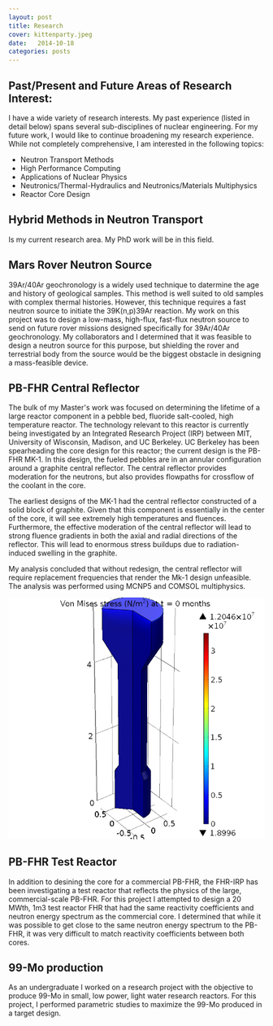 ```yaml
---
layout: post
title: Research 
cover: kittenparty.jpeg
date:   2014-10-18
categories: posts
---
```

## Past/Present and Future Areas of Research Interest:

I have a wide variety of research interests. My past experience (listed in detail below) spans several sub-disciplines of nuclear engineering. For my future work, I would like to continue broadening my research experience. While not completely comprehensive, I am interested in the following topics: 
* Neutron Transport Methods
* High Performance Computing
* Applications of Nuclear Physics
* Neutronics/Thermal-Hydraulics and Neutronics/Materials Multiphysics
* Reactor Core Design 

## Hybrid Methods in Neutron Transport

Is my current research area. My PhD work will be in this field.  

## Mars Rover Neutron Source

39Ar/40Ar geochronology is a widely used technique to datermine the age and history of geological samples. This method is well suited to old samples with complex thermal histories. However, this technique requires a fast neutron source to initiate the 39K(n,p)39Ar reaction. My work on this project was to design a low-mass, high-flux, fast-flux neutron source to send on future rover missions designed specifically for 39Ar/40Ar geochronology. My collaborators and I determined that it was feasible to design a neutron source for this purpose, but shielding the rover and terrestrial body from the source would be the biggest obstacle in designing a mass-feasible device.   

## PB-FHR Central Reflector

The bulk of my Master's work was focused on determining the lifetime of a large reactor component in a pebble bed, fluoride salt-cooled, high temperature reactor. The technology relevant to this  reactor is currently being investigated  by an Integrated Research Project (IRP) between MIT, University of Wisconsin, Madison, and UC Berkeley. UC Berkeley has been spearheading the core design for this reactor; the current design is the PB-FHR MK-1. In this design, the fueled pebbles are in an annular configuration around a graphite central reflector. The central reflector provides moderation for the neutrons, but also provides flowpaths for crossflow of the coolant in the core.   

The earliest designs of the MK-1 had the central reflector constructed of a solid block of graphite. Given that this component is essentially in the center of the core, it will see extremely high temperatures and fluences. Furthermore, the effective moderation of the central reflector will lead to strong fluence gradients in both the axial and radial directions of the reflector. This will lead to enormous stress buildups due to radiation-induced swelling in the graphite. 

My analysis concluded that without redesign, the central reflector will require replacement frequencies that render the Mk-1 design unfeasible. The analysis was performed using MCNP5 and COMSOL multiphysics.  

![Central Reflector](/images/StressMises.gif)

## PB-FHR Test Reactor

In addition to desining the core for a commercial PB-FHR, the FHR-IRP has been investigating a test reactor that reflects the physics of the large, commercial-scale PB-FHR. For this project I attempted to design a 20 MWth, 1m3 test reactor FHR that had the same reactivity coefficients and neutron energy spectrum as the commercial core. I determined that while it was possible to get close to the same neutron energy spectrum to the PB-FHR, it was very difficult to match reactivity coefficients between both cores.      

## 99-Mo production

As an undergraduate I worked on a research project with the objective to produce 99-Mo in small, low power, light water research reactors. For this project, I performed parametric studies to maximize the 99-Mo produced in a target design.   

